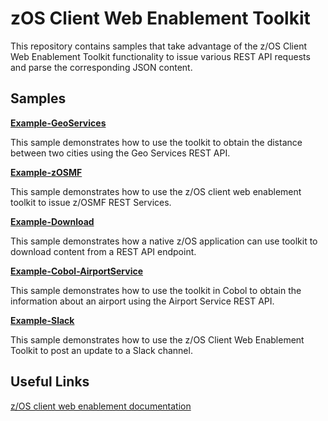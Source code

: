 # zOS Client Web Enablement Toolkit

This repository contains samples that take advantage of the z/OS Client Web Enablement Toolkit functionality to issue various REST API requests and parse the corresponding JSON content.

<h2>Samples</h2>

[**Example-GeoServices**](https://github.com/IBM/zOS-Client-Web-Enablement-Toolkit/tree/master/Example-GeoServices)

This sample demonstrates how to use the toolkit to obtain the distance between two cities using the Geo Services REST API.

[**Example-zOSMF**](https://github.com/IBM/zOS-Client-Web-Enablement-Toolkit/tree/master/Example-zOSMF)

This sample demonstrates how to use the z/OS client web enablement toolkit to issue z/OSMF REST Services.

[**Example-Download**](https://github.com/IBM/zOS-Client-Web-Enablement-Toolkit/tree/master/Example-Download)

This sample demonstrates how a native z/OS application can use toolkit to download content from a REST API endpoint.

[**Example-Cobol-AirportService**](https://github.com/IBM/zOS-Client-Web-Enablement-Toolkit/tree/master/Example-Cobol-AirportService)

This sample demonstrates how to use the toolkit in Cobol to obtain the information about an airport using the Airport Service REST API.

[**Example-Slack**](Example-Slack/)

This sample demonstrates how to use the z/OS Client Web Enablement Toolkit to post an update to a Slack channel.



<h2>Useful Links</h2>

[z/OS client web enablement documentation](https://www.ibm.com/docs/en/zos/2.5.0?topic=languages-zos-client-web-enablement-toolkit)
